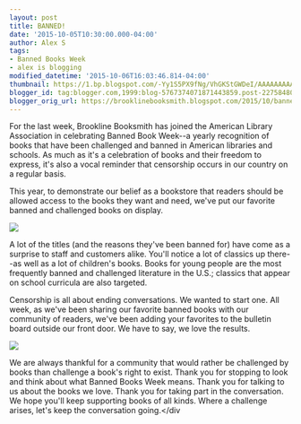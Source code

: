 ```yaml
---
layout: post
title: BANNED!
date: '2015-10-05T10:30:00.000-04:00'
author: Alex S
tags:
- Banned Books Week
- alex is blogging
modified_datetime: '2015-10-06T16:03:46.814-04:00'
thumbnail: https://1.bp.blogspot.com/-Yy1S5PX9fNg/VhGKStGWDeI/AAAAAAAAAKk/clBZlUTHpi0/s72-c/IMG_1399.JPG
blogger_id: tag:blogger.com,1999:blog-5767374071871443859.post-2275848023496742599
blogger_orig_url: https://brooklinebooksmith.blogspot.com/2015/10/banned.html
---
```

For the last week, Brookline Booksmith has joined the American Library Association in celebrating Banned Book Week--a yearly recognition of books that have been challenged and banned in American libraries and schools. As much as it's a celebration of books and their freedom to express, it's also a vocal reminder that censorship occurs in our country on a regular basis.

This year, to demonstrate our belief as a bookstore that readers should be allowed access to the books they want and need, we've put our favorite banned and challenged books on display.

[![](https://1.bp.blogspot.com/-Yy1S5PX9fNg/VhGKStGWDeI/AAAAAAAAAKk/clBZlUTHpi0/s320/IMG_1399.JPG)](https://1.bp.blogspot.com/-Yy1S5PX9fNg/VhGKStGWDeI/AAAAAAAAAKk/clBZlUTHpi0/s1600/IMG_1399.JPG)

A lot of the titles (and the reasons they've been banned for) have come as a surprise to staff and customers alike. You'll notice a lot of classics up there--as well as a lot of children's books. Books for young people are the most frequently banned and challenged literature in the U.S.; classics that appear on school curricula are also targeted.

Censorship is all about ending conversations. We wanted to start one. All week, as we've been sharing our favorite banned books with our community of readers, we've been adding your favorites to the bulletin board outside our front door. We have to say, we love the results.

[![](https://4.bp.blogspot.com/-7GptPELLonY/VhGKSyogAnI/AAAAAAAAAKo/P7XCDvPFELQ/s320/IMG_1396.JPG)](https://4.bp.blogspot.com/-7GptPELLonY/VhGKSyogAnI/AAAAAAAAAKo/P7XCDvPFELQ/s1600/IMG_1396.JPG)

We are always thankful for a community that would rather be challenged by books than challenge a book's right to exist. Thank you for stopping to look and think about what Banned Books Week means. Thank you for talking to us about the books we love. Thank you for taking part in the conversation. We hope you'll keep supporting books of all kinds. Where a challenge arises, let's keep the conversation going.</div